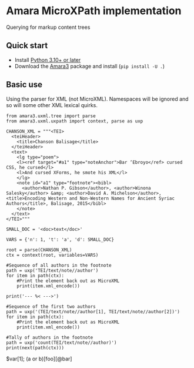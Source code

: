 # Amara MicroXPath implementation

Querying for markup content trees

## Quick start

* Install [Python 3.10+ or later](https://www.python.org/downloads/)
* Download the [Amara3](https://pypi.python.org/pypi/amara) package and install (`pip install -U .`)

## Basic use

Using the parser for XML (not MicroXML). Namespaces will be ignored and so will some other XML lexical quirks.

    from amara3.uxml.tree import parse
    from amara3.uxml.uxpath import context, parse as uxp
    
    CHANSON_XML = """<TEI>
      <teiHeader>
        <title>Chanson Balisage</title>
      </teiHeader>
      <text>
        <lg type="poem">
        <l><ref target="#a1" type="noteAnchor">Bar ‘Ebroyo</ref> cursed CSS, he cursed</l>
        <l>And cursed XForms, he smote his XML</l>
        </lg>
        <note id="a1" type="footnote"><bibl>
          <author>Nathan P. Gibson</author>, <author>Winona Salesky</author> &amp; <author>David A. Michelson</author>, <title>Encoding Western and Non-Western Names for Ancient Syriac Authors</title>, Balisage, 2015</bibl>
        </note>
      </text>
    </TEI>"""
    
    SMALL_DOC = '<doc>text</doc>'
    
    VARS = {'n': 1, 't': 'a', 'd': SMALL_DOC}
    
    root = parse(CHANSON_XML)
    ctx = context(root, variables=VARS)
    
    #Sequence of all authors in the footnote
    path = uxp('TEI/text/note//author')
    for item in path(ctx):
        #Print the element back out as MicroXML
        print(item.xml_encode())
    
    print('--- %< --->')
    
    #Sequence of the first two authors
    path = uxp('(TEI/text/note//author[1], TEI/text/note//author[2])')
    for item in path(ctx):
        #Print the element back out as MicroXML
        print(item.xml_encode())
        
    #Tally of authors in the footnote
    path = uxp('count(TEI/text/note//author)')
    print(next(path(ctx)))


$var[1]; (a or b)[foo][@bar]
